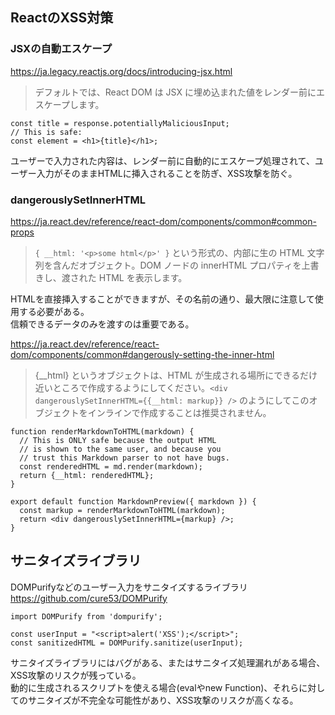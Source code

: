 ## ReactのXSS対策

### JSXの自動エスケープ
https://ja.legacy.reactjs.org/docs/introducing-jsx.html 
> デフォルトでは、React DOM は JSX に埋め込まれた値をレンダー前にエスケープします。
```
const title = response.potentiallyMaliciousInput;
// This is safe:
const element = <h1>{title}</h1>;
```

ユーザーで入力された内容は、レンダー前に自動的にエスケープ処理されて、ユーザー入力がそのままHTMLに挿入されることを防ぎ、XSS攻撃を防ぐ。

### dangerouslySetInnerHTML
https://ja.react.dev/reference/react-dom/components/common#common-props
> `{ __html: '<p>some html</p>' }` という形式の、内部に生の HTML 文字列を含んだオブジェクト。DOM ノードの innerHTML プロパティを上書きし、渡された HTML を表示します。

HTMLを直接挿入することができますが、その名前の通り、最大限に注意して使用する必要がある。\
信頼できるデータのみを渡すのは重要である。

https://ja.react.dev/reference/react-dom/components/common#dangerously-setting-the-inner-html
> {__html} というオブジェクトは、HTML が生成される場所にできるだけ近いところで作成するようにしてください。`<div dangerouslySetInnerHTML={{__html: markup}} />` のようにしてこのオブジェクトをインラインで作成することは推奨されません。

```
function renderMarkdownToHTML(markdown) {
  // This is ONLY safe because the output HTML
  // is shown to the same user, and because you
  // trust this Markdown parser to not have bugs.
  const renderedHTML = md.render(markdown);
  return {__html: renderedHTML};
}

export default function MarkdownPreview({ markdown }) {
  const markup = renderMarkdownToHTML(markdown);
  return <div dangerouslySetInnerHTML={markup} />;
}
```

## サニタイズライブラリ
DOMPurifyなどのユーザー入力をサニタイズするライブラリ
https://github.com/cure53/DOMPurify
```
import DOMPurify from 'dompurify';

const userInput = "<script>alert('XSS');</script>";
const sanitizedHTML = DOMPurify.sanitize(userInput);
```

サニタイズライブラリにはバグがある、またはサニタイズ処理漏れがある場合、XSS攻撃のリスクが残っている。\
動的に生成されるスクリプトを使える場合(evalやnew Function)、それらに対してのサニタイズが不完全な可能性があり、XSS攻撃のリスクが高くなる。

